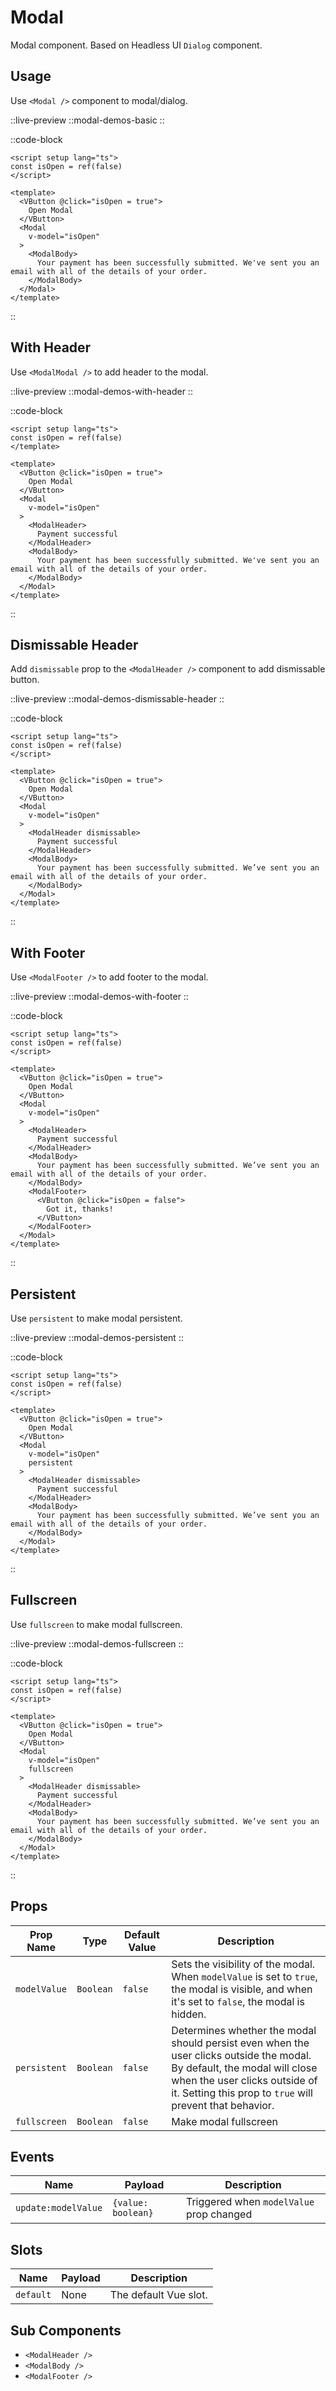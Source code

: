 # Modal

Modal component. Based on Headless UI `Dialog` component.

## Usage

Use `<Modal />` component to modal/dialog.

::live-preview
  ::modal-demos-basic
::

::code-block

```vue
<script setup lang="ts">
const isOpen = ref(false)
</script>

<template>
  <VButton @click="isOpen = true">
    Open Modal
  </VButton>
  <Modal
    v-model="isOpen"
  >
    <ModalBody>
      Your payment has been successfully submitted. We've sent you an email with all of the details of your order.
    </ModalBody>
  </Modal>
</template>
```

::

## With Header

Use `<ModalModal />` to add header to the modal.

::live-preview
  ::modal-demos-with-header
::

::code-block

```vue
<script setup lang="ts">
const isOpen = ref(false)
</template>

<template>
  <VButton @click="isOpen = true">
    Open Modal
  </VButton>
  <Modal
    v-model="isOpen"
  >
    <ModalHeader>
      Payment successful
    </ModalHeader>
    <ModalBody>
      Your payment has been successfully submitted. We've sent you an email with all of the details of your order.
    </ModalBody>
  </Modal>
</template>
```

::
## Dismissable Header

Add `dismissable` prop to the `<ModalHeader />` component to add dismissable button.

::live-preview
  ::modal-demos-dismissable-header
::

::code-block

```vue
<script setup lang="ts">
const isOpen = ref(false)
</script>

<template>
  <VButton @click="isOpen = true">
    Open Modal
  </VButton>
  <Modal
    v-model="isOpen"
  >
    <ModalHeader dismissable>
      Payment successful
    </ModalHeader>
    <ModalBody>
      Your payment has been successfully submitted. We’ve sent you an email with all of the details of your order.
    </ModalBody>
  </Modal>
</template>
```

::

## With Footer

Use `<ModalFooter />` to add footer to the modal.

::live-preview
  ::modal-demos-with-footer
::

::code-block

```vue
<script setup lang="ts">
const isOpen = ref(false)
</script>

<template>
  <VButton @click="isOpen = true">
    Open Modal
  </VButton>
  <Modal
    v-model="isOpen"
  >
    <ModalHeader>
      Payment successful
    </ModalHeader>
    <ModalBody>
      Your payment has been successfully submitted. We’ve sent you an email with all of the details of your order.
    </ModalBody>
    <ModalFooter>
      <VButton @click="isOpen = false">
        Got it, thanks!
      </VButton>
    </ModalFooter>
  </Modal>
</template>
```

::

## Persistent

Use `persistent` to make modal persistent.

::live-preview
  ::modal-demos-persistent
::

::code-block

```vue
<script setup lang="ts">
const isOpen = ref(false)
</script>

<template>
  <VButton @click="isOpen = true">
    Open Modal
  </VButton>
  <Modal
    v-model="isOpen"
    persistent
  >
    <ModalHeader dismissable>
      Payment successful
    </ModalHeader>
    <ModalBody>
      Your payment has been successfully submitted. We’ve sent you an email with all of the details of your order.
    </ModalBody>
  </Modal>
</template>
```

::

## Fullscreen

Use `fullscreen` to make modal fullscreen.

::live-preview
  ::modal-demos-fullscreen
::

::code-block

```vue
<script setup lang="ts">
const isOpen = ref(false)
</script>

<template>
  <VButton @click="isOpen = true">
    Open Modal
  </VButton>
  <Modal
    v-model="isOpen"
    fullscreen
  >
    <ModalHeader dismissable>
      Payment successful
    </ModalHeader>
    <ModalBody>
      Your payment has been successfully submitted. We’ve sent you an email with all of the details of your order.
    </ModalBody>
  </Modal>
</template>
```

::

## Props

| Prop Name    | Type      | Default Value | Description                                                                                                                                                                                                           |
| ------------ | --------- | ------------- | --------------------------------------------------------------------------------------------------------------------------------------------------------------------------------------------------------------------- |
| `modelValue` | `Boolean` | `false`       | Sets the visibility of the modal. When `modelValue` is set to `true`, the modal is visible, and when it's set to `false`, the modal is hidden.                                                                        |
| `persistent` | `Boolean` | `false`       | Determines whether the modal should persist even when the user clicks outside the modal. By default, the modal will close when the user clicks outside of it. Setting this prop to `true` will prevent that behavior. |
| `fullscreen` | `Boolean` | `false`       | Make modal fullscreen |

## Events

| Name                | Payload               | Description                              |
| ------------------- | --------------------- | ---------------------------------------- |
| `update:modelValue` | `{value: boolean}` | Triggered when `modelValue` prop changed |

## Slots

| Name                | Payload               | Description                              |
| ------------------- | --------------------- | ---------------------------------------- |
| `default` | None | The default Vue slot. |

## Sub Components

- `<ModalHeader />`
- `<ModalBody />`
- `<ModalFooter />`